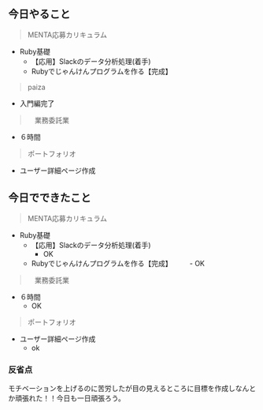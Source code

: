 ## 今日やること

> MENTA応募カリキュラム
- Ruby基礎
  - 【応用】Slackのデータ分析処理(着手)
  - Rubyでじゃんけんプログラムを作る【完成】

> paiza
- 入門編完了

>　業務委託業　
- ６時間 

> ポートフォリオ
- ユーザー詳細ページ作成


## 今日でできたこと

> MENTA応募カリキュラム
- Ruby基礎
  - 【応用】Slackのデータ分析処理(着手)
    - OK
  - Rubyでじゃんけんプログラムを作る【完成】
 　　 - OK



>　業務委託業　
- ６時間 
  - OK

> ポートフォリオ
- ユーザー詳細ページ作成
  - ok


### 反省点
モチベーションを上げるのに苦労したが目の見えるところに目標を作成しなんとか頑張れた！！今日も一日頑張ろう。


